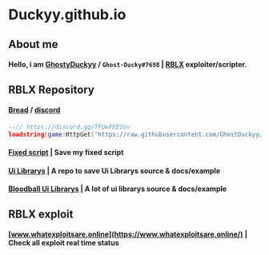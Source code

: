 # Duckyy.github.io
## About me
#### Hello, i am [GhostyDuckyy](https://github.com/GhostDuckyy) / `Ghost-Ducky#7698` | [RBLX](https://www.roblox.com/) exploiter/scripter.

## RBLX Repository
#### [Bread](https://github.com/GhostDuckyy/Bread) / [discord](https://discord.gg/TFUeFEESVv)
```lua
--// https://discord.gg/TFUeFEESVv
loadstring(game:HttpGet("https://raw.githubusercontent.com/GhostDuckyy/Bread/main/Loader/source.lua"))()
```
#### [Fixed script](https://github.com/GhostDuckyy/GhostDuckyy/tree/main/Fixed) | Save my fixed script
#### [Ui Librarys](https://github.com/GhostDuckyy/Ui-Librarys) | A repo to save Ui Librarys source & docs/example
#### [Bloodball Ui Librarys](https://github.com/bloodball/UI-Librarys) | A lot of ui librarys source & docs/example

## RBLX exploit
#### [www.whatexploitsare.online](https://www.whatexploitsare.online/) | Check all exploit real time status